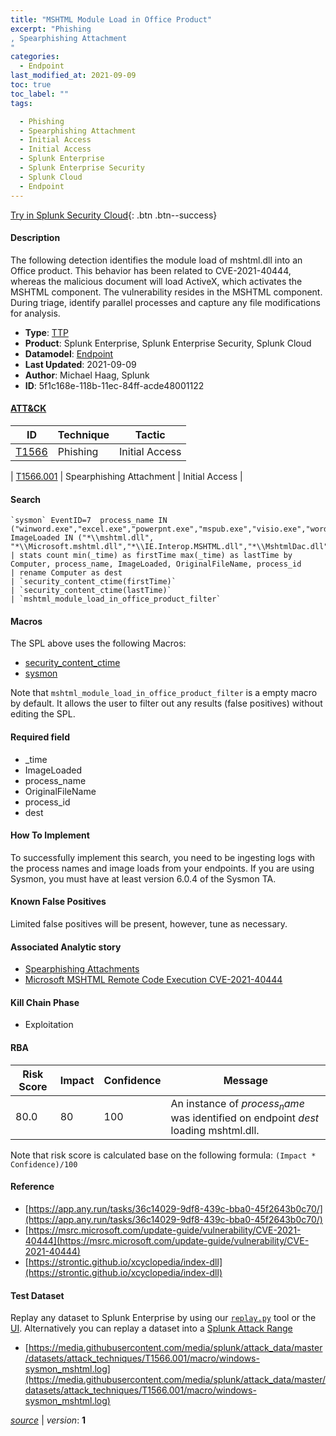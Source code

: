 ```yaml
---
title: "MSHTML Module Load in Office Product"
excerpt: "Phishing
, Spearphishing Attachment
"
categories:
  - Endpoint
last_modified_at: 2021-09-09
toc: true
toc_label: ""
tags:

  - Phishing
  - Spearphishing Attachment
  - Initial Access
  - Initial Access
  - Splunk Enterprise
  - Splunk Enterprise Security
  - Splunk Cloud
  - Endpoint
---
```




[Try in Splunk Security Cloud](https://www.splunk.com/en_us/cyber-security.html){: .btn .btn--success}

#### Description

The following detection identifies the module load of mshtml.dll into an Office product. This behavior has been related to CVE-2021-40444, whereas the malicious document will load ActiveX, which activates the MSHTML component. The vulnerability resides in the MSHTML component. During triage, identify parallel processes and capture any file modifications for analysis.

- **Type**: [TTP](https://github.com/splunk/security_content/wiki/object-Analytic-Types)
- **Product**: Splunk Enterprise, Splunk Enterprise Security, Splunk Cloud
- **Datamodel**: [Endpoint](https://docs.splunk.com/Documentation/CIM/latest/User/Endpoint)
- **Last Updated**: 2021-09-09
- **Author**: Michael Haag, Splunk
- **ID**: 5f1c168e-118b-11ec-84ff-acde48001122


#### [ATT&CK](https://attack.mitre.org/)

| ID             | Technique        |  Tactic             |
| -------------- | ---------------- |-------------------- |
| [T1566](https://attack.mitre.org/techniques/T1566/) | Phishing | Initial Access |

| [T1566.001](https://attack.mitre.org/techniques/T1566/001/) | Spearphishing Attachment | Initial Access |

#### Search

```
`sysmon` EventID=7  process_name IN ("winword.exe","excel.exe","powerpnt.exe","mspub.exe","visio.exe","wordpad.exe","wordview.exe") ImageLoaded IN ("*\\mshtml.dll", "*\\Microsoft.mshtml.dll","*\\IE.Interop.MSHTML.dll","*\\MshtmlDac.dll","*\\MshtmlDed.dll","*\\MshtmlDer.dll") 
| stats count min(_time) as firstTime max(_time) as lastTime by Computer, process_name, ImageLoaded, OriginalFileName, process_id 
| rename Computer as dest 
| `security_content_ctime(firstTime)` 
| `security_content_ctime(lastTime)` 
| `mshtml_module_load_in_office_product_filter`
```

#### Macros
The SPL above uses the following Macros:
* [security_content_ctime](https://github.com/splunk/security_content/blob/develop/macros/security_content_ctime.yml)
* [sysmon](https://github.com/splunk/security_content/blob/develop/macros/sysmon.yml)

Note that `mshtml_module_load_in_office_product_filter` is a empty macro by default. It allows the user to filter out any results (false positives) without editing the SPL.

#### Required field
* _time
* ImageLoaded
* process_name
* OriginalFileName
* process_id
* dest


#### How To Implement
To successfully implement this search, you need to be ingesting logs with the process names and image loads from your endpoints. If you are using Sysmon, you must have at least version 6.0.4 of the Sysmon TA.

#### Known False Positives
Limited false positives will be present, however, tune as necessary.

#### Associated Analytic story
* [Spearphishing Attachments](/stories/spearphishing_attachments)
* [Microsoft MSHTML Remote Code Execution CVE-2021-40444](/stories/microsoft_mshtml_remote_code_execution_cve-2021-40444)


#### Kill Chain Phase
* Exploitation



#### RBA

| Risk Score  | Impact      | Confidence   | Message      |
| ----------- | ----------- |--------------|--------------|
| 80.0 | 80 | 100 | An instance of $process_name$ was identified on endpoint $dest$ loading mshtml.dll. |


Note that risk score is calculated base on the following formula: `(Impact * Confidence)/100`



#### Reference

* [https://app.any.run/tasks/36c14029-9df8-439c-bba0-45f2643b0c70/](https://app.any.run/tasks/36c14029-9df8-439c-bba0-45f2643b0c70/)
* [https://msrc.microsoft.com/update-guide/vulnerability/CVE-2021-40444](https://msrc.microsoft.com/update-guide/vulnerability/CVE-2021-40444)
* [https://strontic.github.io/xcyclopedia/index-dll](https://strontic.github.io/xcyclopedia/index-dll)



#### Test Dataset
Replay any dataset to Splunk Enterprise by using our [`replay.py`](https://github.com/splunk/attack_data#using-replaypy) tool or the [UI](https://github.com/splunk/attack_data#using-ui).
Alternatively you can replay a dataset into a [Splunk Attack Range](https://github.com/splunk/attack_range#replay-dumps-into-attack-range-splunk-server)


* [https://media.githubusercontent.com/media/splunk/attack_data/master/datasets/attack_techniques/T1566.001/macro/windows-sysmon_mshtml.log](https://media.githubusercontent.com/media/splunk/attack_data/master/datasets/attack_techniques/T1566.001/macro/windows-sysmon_mshtml.log)



[*source*](https://github.com/splunk/security_content/tree/develop/detections/endpoint/mshtml_module_load_in_office_product.yml) \| *version*: **1**